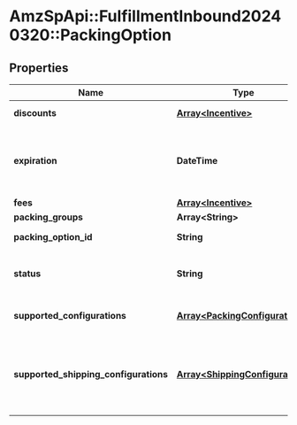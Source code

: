 # AmzSpApi::FulfillmentInbound20240320::PackingOption

## Properties
Name | Type | Description | Notes
------------ | ------------- | ------------- | -------------
**discounts** | [**Array&lt;Incentive&gt;**](Incentive.md) | Discount for the offered option. | 
**expiration** | **DateTime** | The time at which this packing option is no longer valid. In [ISO 8601](https://developer-docs.amazon.com/sp-api/docs/iso-8601) datetime format with pattern &#x60;yyyy-MM-ddTHH:mm:ss.sssZ&#x60;. | [optional] 
**fees** | [**Array&lt;Incentive&gt;**](Incentive.md) | Fee for the offered option. | 
**packing_groups** | **Array&lt;String&gt;** | Packing group IDs. | 
**packing_option_id** | **String** | Identifier of a packing option. | 
**status** | **String** | The status of the packing option. Possible values: &#x60;OFFERED&#x60;, &#x60;ACCEPTED&#x60;, &#x60;EXPIRED&#x60;. | 
**supported_configurations** | [**Array&lt;PackingConfiguration&gt;**](PackingConfiguration.md) | A list of possible configurations for this option. | 
**supported_shipping_configurations** | [**Array&lt;ShippingConfiguration&gt;**](ShippingConfiguration.md) | **This field is deprecated**. Use the &#x60;shippingRequirements&#x60; property under &#x60;supportedConfigurations&#x60; instead. List of supported shipping modes. | 

